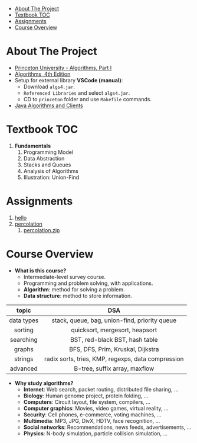 - [About The Project](#about-the-project)
- [Textbook TOC](#textbook-toc)
- [Assignments](#assignments)
- [Course Overview](#course-overview)

# About The Project

- [Princeton University - Algorithms, Part I](https://www.coursera.org/learn/algorithms-part1)
- [Algorithms, 4th Edition](https://algs4.cs.princeton.edu/home/)
- Setup for external library **VSCode (manual)**:
  - Download `algs4.jar`.
  - `Referenced Libraries` and select `algs4.jar`.
  - CD to `princeton` folder and use `Makefile` commands.
- [Java Algorithms and Clients](https://algs4.cs.princeton.edu/code/)

# Textbook TOC

<ol>
  <li><strong>Fundamentals</strong>
    <ol>
      <li>Programming Model</li>
      <li>Data Abstraction</li>
      <li>Stacks and Queues</li>
      <li>Analysis of Algorithms</li>
      <li>Illustration: Union-Find</li>
    </ol>
  </li>
</ol>

# Assignments

1. [hello](https://coursera.cs.princeton.edu/algs4/assignments/hello/specification.php)
2. [percolation](https://coursera.cs.princeton.edu/algs4/assignments/percolation/specification.php)
   1. [percolation.zip](https://www.cs.princeton.edu/courses/archive/fall24/cos226/assignments/percolation/percolation.zip)

# Course Overview

- **What is this course?**
  - Intermediate-level survey course.
  - Programming and problem solving, with applications.
  - **Algorithm**: method for solving a problem.
  - **Data structure**: method to store information.

|   topic    |                        DSA                         |
| :--------: | :------------------------------------------------: |
| data types |   stack, queue, bag, union-find, priority queue    |
|  sorting   |           quicksort, mergesort, heapsort           |
| searching  |           BST, red-black BST, hash table           |
|   graphs   |         BFS, DFS, Prim, Kruskal, Dijkstra          |
|  strings   | radix sorts, tries, KMP, regexps, data compression |
|  advanced  |           B-tree, suffix array, maxflow            |

- **Why study algorithms?**
  - **Internet**: Web search, packet routing, distributed file sharing, ...
  - **Biology**: Human genome project, protein folding, ...
  - **Computers**: Circuit layout, file system, compilers, ...
  - **Computer graphics**: Movies, video games, virtual reality, ...
  - **Security**: Cell phones, e-commerce, voting machines, ...
  - **Multimedia**: MP3, JPG, DivX, HDTV, face recognition, ...
  - **Social networks**: Recommendations, news feeds, advertisements, ...
  - **Physics**: N-body simulation, particle collision simulation, ...
